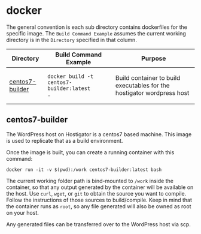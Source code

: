 # docker

The general convention is each sub directory contains dockerfiles for the specific image.
The `Build Command Example` assumes the current working directory is in the `Directory` specified
in that column.

| Directory                           | Build Command Example                                                         | Purpose                                                                |
| ----------------------------------- | ----------------------------------------------------------------------------- | ---------------------------------------------------------------------- |
| [centos7-builder](#centos7-builder) | <pre><code lang="shell">docker build -t centos7-builder:latest .</code></pre> | Build container to build executables for the hostigator wordpress host |

## centos7-builder

The WordPress host on Hostigator is a centos7 based machine. This image is used to replicate that as a build environment.

Once the image is built, you can create a running container with this command:

```shell
docker run -it -v $(pwd):/work centos7-builder:latest bash
```

The current working folder path is bind-mounted to `/work` inside the container, so that any output generated by the container will be available on the host.
Use `curl`, `wget`, or `git` to obtain the source you want to compile. Follow the instructions of those sources to build/compile.
Keep in mind that the container runs as `root`, so any file generated will also be owned as root on your host.

Any generated files can be transferred over to the WordPress host via scp.
